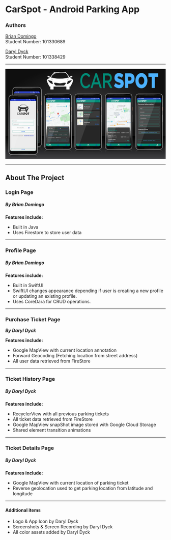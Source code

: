 # CarSpot - Android Parking App

### Authors
[Brian Domingo](https://github.com/BrianJayD)\
Student Number: 101330689

[Daryl Dyck](https://github.com/daryldyck/)\
Student Number: 101338429
___
![Screenshots](images/Screenshots.jpg)
___
## About The Project
### Login Page
##### By Brian Domingo

**Features include:**
- Built in Java
- Uses Firestore to store user data
___
### Profile Page
##### By Brian Domingo

**Features include:**
- Built in SwiftUI
- SwiftUI changes appearance depending if user is creating a new profile or updating an existing profile.
- Uses CoreDara for CRUD operations.
___
### Purchase Ticket Page
**_By Daryl Dyck_**

**Features include:**
- Google MapView with current location annotation
- Forward Geocoding (Fetching location from street address)
- All user data retrieved from FireStore
___
### Ticket History Page
##### By Daryl Dyck

**Features include:**
- RecyclerView with all previous parking tickets
- All ticket data retrieved from FireStore
- Google MapView snapShot image stored with Google Cloud Storage
- Shared element transition animations
___
### Ticket Details Page
##### By Daryl Dyck

**Features include:**
- Google MapView with current location of parking ticket
- Reverse geolocation used to get parking location from latitude and longitude
___
#### Additional items
- Logo & App Icon by Daryl Dyck
- Screenshots & Screen Recording by Daryl Dyck
- All color assets added by Daryl Dyck
